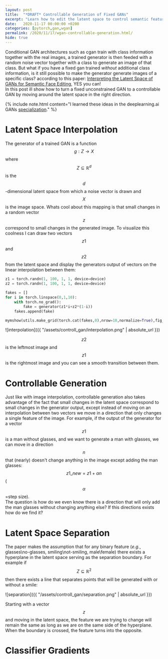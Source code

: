 ```yaml
---
layout: post
title:  "*DRAFT* Controllable Generation of Fixed GANs"
excerpt: "Learn how to edit the latent space to control semantic features of gan output"
date:   2020-11-17 00:00:00 +0200
categories: [pytorch,gan,wgan]
permalink: /2020/11/17/wgan-controllable-generation.html/
hide: true
---
```


<!-- Mathjax Support -->
<script type="text/javascript" async
  src="https://cdn.mathjax.org/mathjax/latest/MathJax.js?config=TeX-MML-AM_CHTML">
</script>



Conditional GAN architectures such as cgan train with class information together with the real images, a trained generator is then feeded with a random noise vector together with a class to generate an image of that class. But what if you have a fixed gan trained *without* additional class information, is it still possible to make the generator generate images of a specific class? according to this paper: [Interpreting the Latent Space of GANs for Semantic Face Editing](https://arxiv.org/abs/1907.10786), YES you can!  
In this post ill show how to turn a fixed unconstrained GAN to a controllable GAN by moving around the latent space in the right direction.


{% include note.html 
    content="I learned these ideas in the deeplearning.ai GANs [specialization](https://www.coursera.org/specializations/generative-adversarial-networks-gans?utm_source=deeplearningai&utm_medium=institutions&utm_campaign=DLWebGANsMain)." %}

Latent Space Interpolation
==
The generator of a trained GAN is a function $$ g:Z \to X $$ where $$ Z \subseteq  \mathbb{R}^d $$ is the $$d$$-dimensional latent space from which a noise vector is drawn and $$X$$ is the image space. Whats cool about this mapping is that small changes in a random vector $$z$$ correspond to small changes in the generated image. To visualize this coolness I can draw two vectors $$z1$$ and $$z2$$ from the latent space and display the generators output of vectors on the linear interpolation between them:

```python
z1 = torch.randn(1, 100, 1, 1, device=device)
z2 = torch.randn(1, 100, 1, 1, device=device)

fakes = []
for i in torch.linspace(0,1,10):
    with torch.no_grad():
        fake = generator(z1*i+z2*(1-i))
    fakes.append(fake)

mymshow(utils.make_grid(torch.cat(fakes,0),nrow=10,normalize=True),fig_size=[100,100])
```

![interpolation]({{ "/assets/controll_gan/interpolation.png" | absolute_url }})

$$z2$$ is the leftmost image and $$z1$$ is the rightmost image and you can see a smooth transition between them. 


Controllable Generation
== 
Just like with image interpolation, controllable generation also takes advantage of the fact that small changes in the latent space correspond to small changes in the generator output, except instead of moving on an interpolation between two vectors we move in a direction that only changes a single feature of the image. 
For example, if the output of the generator for a vector $$z1$$ is a man without glasses, and we want to generate a man with glasses, we can move in a direction $$n$$ that (nearly) doesn't change anything in the image except adding the man glasses: $$ z1\_new=z1+\alpha n$$ ($$\alpha$$=step size).  
The question is how do we even know there is a direction that will only add the man glasses without changing anything else? If this directions exists how do we find it?

Latent Space Separation
==
The paper makes the assumption that for any binary feature (*e.g.*, glasses\no-glasses, smiling\not-smiling, male\female) there  exists  a  hyperplane  in  the latent space serving as the separation boundary. For example if $$Z \subseteq \mathbb{R}^2$$ then there exists a line that separates points that will be generated with or without a smile:

![separation]({{ "/assets/controll_gan/separation.png" | absolute_url }})

Starting with a vector $$z$$ and moving in the latent space, the feature we are trying to change will remain the same as long as we are on the same side of the hyperplane. When the boundary is crossed, the feature turns into the opposite.

Classifier Gradients
==

